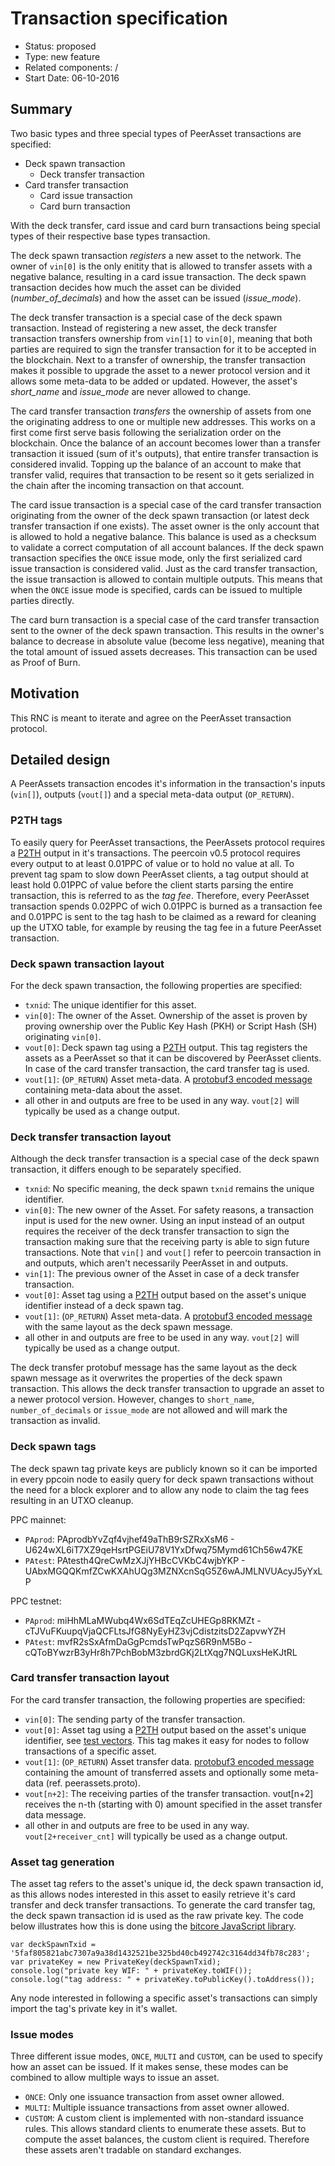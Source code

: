 # Transaction specification

- Status: proposed
- Type: new feature
- Related components: /
- Start Date: 06-10-2016

## Summary

Two basic types and three special types of PeerAsset transactions are specified:
- Deck spawn transaction
  - Deck transfer transaction
- Card transfer transaction
  - Card issue transaction
  - Card burn transaction

With the deck transfer, card issue and card burn transactions being special types of their respective base types transaction.

The deck spawn transaction *registers* a new asset to the network. The owner of `vin[0]` is the only enitity that is allowed to transfer assets with a negative balance, resulting in a card issue transaction.
The deck spawn transaction decides how much the asset can be divided (*number_of_decimals*) and how the asset can be issued (*issue_mode*).

The deck transfer transaction is a special case of the deck spawn transaction. Instead of registering a new asset, the deck transfer transaction transfers ownership from `vin[1]` to `vin[0]`, meaning that both parties are required to sign the transfer transaction for it to be accepted in the blockchain. Next to a transfer of ownership, the transfer transaction makes it possible to upgrade the asset to a newer protocol version and it allows some meta-data to be added or updated. However, the asset's *short_name* and *issue_mode* are never allowed to change.

The card transfer transaction *transfers* the ownership of assets from one the originating address to one or multiple new addresses.
This works on a first come first serve basis following the serialization order on the blockchain.
Once the balance of an account becomes lower than a transfer transaction it issued (sum of it's outputs), that entire transfer transaction is considered invalid.
Topping up the balance of an account to make that transfer valid, requires that transaction to be resent so it gets serialized in the chain after the incoming transaction on that account.

The card issue transaction is a special case of the card transfer transaction originating from the owner of the deck spawn transaction (or latest deck transfer transaction if one exists).
The asset owner is the only account that is allowed to hold a negative balance.
This balance is used as a checksum to validate a correct computation of all account balances.
If the deck spawn transaction specifies the `ONCE` issue mode, only the first serialized card issue transaction is considered valid.
Just as the card transfer transaction, the issue transaction is allowed to contain multiple outputs.
This means that when the `ONCE` issue mode is specified, cards can be issued to multiple parties directly.

The card burn transaction is a special case of the card transfer transaction sent to the owner of the deck spawn transaction.
This results in the owner's balance to decrease in absolute value (become less negative), meaning that the total amount of issued assets decreases.
This transaction can be used as Proof of Burn.

## Motivation

This RNC is meant to iterate and agree on the PeerAsset transaction protocol.

## Detailed design

A PeerAssets transaction encodes it's information in the transaction's inputs (`vin[]`), outputs (`vout[]`) and a special meta-data output (`OP_RETURN`).

### P2TH tags

To easily query for PeerAsset transactions, the PeerAssets protocol requires a [P2TH][2] output in it's transactions.
The peercoin v0.5 protocol requires every output to at least 0.01PPC of value or to hold no value at all.
To prevent tag spam to slow down PeerAsset clients, a tag output should at least hold 0.01PPC of value before the client starts parsing the entire transaction, this is referred to as the *tag fee*.
Therefore, every PeerAsset transaction spends 0.02PPC of wich 0.01PPC is burned as a transaction fee and 0.01PPC is sent to the tag hash to be claimed as a reward for cleaning up the UTXO table, for example by reusing the tag fee in a future PeerAsset transaction.

### Deck spawn transaction layout

For the deck spawn transaction, the following properties are specified:
* `txnid`: The unique identifier for this asset.
* `vin[0]`: The owner of the Asset. Ownership of the asset is proven by proving ownership over the Public Key Hash (PKH) or Script Hash (SH) originating `vin[0]`.
* `vout[0]`: Deck spawn tag using a [P2TH][2] output. This tag registers the assets as a PeerAsset so that it can be discovered by PeerAsset clients. In case of the card transfer transaction, the card transfer tag is used.
* `vout[1]`: (`OP_RETURN`) Asset meta-data. A [protobuf3 encoded message][1] containing meta-data about the asset.
* all other in and outputs are free to be used in any way. `vout[2]` will typically be used as a change output.

### Deck transfer transaction layout

Although the deck transfer transaction is a special case of the deck spawn transaction, it differs enough to be separately specified.

* `txnid`: No specific meaning, the deck spawn `txnid` remains the unique identifier.
* `vin[0]`: The new owner of the Asset. For safety reasons, a transaction input is used for the new owner. Using an input instead of an output requires the receiver of the deck transfer transaction to sign the transaction making sure that the receiving party is able to sign future transactions. Note that `vin[]` and `vout[]` refer to peercoin transaction in and outputs, which aren't necessarily PeerAsset in and outputs.
* `vin[1]`: The previous owner of the Asset in case of a deck transfer transaction.
* `vout[0]`: Asset tag using a [P2TH][2] output based on the asset's unique identifier instead of a deck spawn tag.
* `vout[1]`: (`OP_RETURN`) Asset meta-data. A [protobuf3 encoded message][1] with the same layout as the deck spawn message.
* all other in and outputs are free to be used in any way. `vout[2]` will typically be used as a change output.

The deck transfer protobuf message has the same layout as the deck spawn message as it overwrites the properties of the deck spawn transaction.
This allows the deck transfer transaction to upgrade an asset to a newer protocol version.
However, changes to `short_name`, `number_of_decimals` or `issue_mode` are not allowed and will mark the transaction as invalid.

### Deck spawn tags

The deck spawn tag private keys are publicly known so it can be imported in every ppcoin node to easily query for deck spawn transactions without the need for a block explorer and to allow any node to claim the tag fees resulting in an UTXO cleanup.

PPC mainnet:
- `PAprod`: PAprodbYvZqf4vjhef49aThB9rSZRxXsM6 - U624wXL6iT7XZ9qeHsrtPGEiU78V1YxDfwq75Mymd61Ch56w47KE
- `PAtest`: PAtesth4QreCwMzXJjYHBcCVKbC4wjbYKP - UAbxMGQQKmfZCwKXAhUQg3MZNXcnSqG5Z6wAJMLNVUAcyJ5yYxLP

PPC testnet:
- `PAprod`: miHhMLaMWubq4Wx6SdTEqZcUHEGp8RKMZt - cTJVuFKuupqVjaQCFLtsJfG8NyEyHZ3vjCdistzitsD2ZapvwYZH
- `PAtest`: mvfR2sSxAfmDaGgPcmdsTwPqzS6R9nM5Bo - cQToBYwzrB3yHr8h7PchBobM3zbrdGKj2LtXqg7NQLuxsHeKJtRL

### Card transfer transaction layout

For the card transfer transaction, the following properties are specified:
* `vin[0]`: The sending party of the transfer transaction.
* `vout[0]`: Asset tag using a [P2TH][2] output based on the asset's unique identifier, see [test vectors][4]. This tag makes it easy for nodes to follow transactions of a specific asset.
* `vout[1]`: (`OP_RETURN`) Asset transfer data. [protobuf3 encoded message][1] containing the amount of transferred assets and optionally some meta-data (ref. peerassets.proto).
* `vout[n+2]`: The receiving parties of the transfer transaction. vout[n+2] receives the n-th (starting with 0) amount specified in the asset transfer data message.
* all other in and outputs are free to be used in any way. `vout[2+receiver_cnt]` will typically be used as a change output.

### Asset tag generation

The asset tag refers to the asset's unique id, the deck spawn transaction id, as this allows nodes interested in this asset to easily retrieve it's card transfer and deck transfer transactions.
To generate the card transfer tag, the deck spawn transaction id is used as the raw private key.
The code below illustrates how this is done using the [bitcore JavaScript library][3].

```
var deckSpawnTxid = '5faf805821abc7307a9a38d1432521be325bd40cb492742c3164dd34fb78c283';
var privateKey = new PrivateKey(deckSpawnTxid);
console.log("private key WIF: " + privateKey.toWIF());
console.log("tag address: " + privateKey.toPublicKey().toAddress());
```

Any node interested in following a specific asset's transactions can simply import the tag's private key in it's wallet.

### Issue modes

Three different issue modes, `ONCE`, `MULTI` and `CUSTOM`, can be used to specify how an asset can be issued.
If it makes sense, these modes can be combined to allow multiple ways to issue an asset.
* `ONCE`: Only one issuance transaction from asset owner allowed.
* `MULTI`: Multiple issuance transactions from asset owner allowed.
* `CUSTOM`: A custom client is implemented with non-standard issuance rules. This allows standard clients to enumerate these assets.
But to compute the asset balances, the custom client is required.
Therefore these assets aren't tradable on standard exchanges.

<!-- References -->
[1]: 0001-peerassets-transaction-specification.proto
[2]: http://peerassets.github.io/P2TH/
[3]: https://github.com/bitpay/bitcore-lib
[4]: 0002-transaction-test-vectors.md
